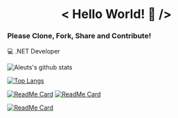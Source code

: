 <h1 align="center">< Hello World! 👋 /></h1>

### Please Clone, Fork, Share and Contribute!

💻 .NET Developer

![Aleuts's github stats](https://github-readme-stats.vercel.app/api?username=plus1xp&custom_title=Elliott's%20GitHub%20Stats&count_private=true&include_all_commits=true&show_icons=true&hide_border=true&title_color=9bd6ff&icon_color=d2a8ff&text_color=c9d1d9&bg_color=161b22)

[![Top Langs](https://github-readme-stats.vercel.app/api/top-langs/?username=plus1xp&layout=compact&hide_border=true&title_color=9bd6ff&icon_color=d2a8ff&text_color=c9d1d9&bg_color=161b22)](https://github.com/plus1xp?tab=repositories)

[![ReadMe Card](https://github-readme-stats.vercel.app/api/pin/?username=plus1xp&repo=motoical&hide_border=true&title_color=9bd6ff&icon_color=d2a8ff&text_color=c9d1d9&bg_color=161b22)](https://github.com/plus1xp/motoical)
[![ReadMe Card](https://github-readme-stats.vercel.app/api/pin/?username=plus1xp&repo=GrandPrixAlmanac&hide_border=true&title_color=9bd6ff&icon_color=d2a8ff&text_color=c9d1d9&bg_color=161b22)](https://github.com/plus1xp/grandprixalmanac)

[![ReadMe Card](https://github-readme-stats.vercel.app/api/pin/?username=plus1xp&repo=pokedex&hide_border=true&title_color=9bd6ff&icon_color=d2a8ff&text_color=c9d1d9&bg_color=161b22)](https://github.com/plus1xp/pokedex)
